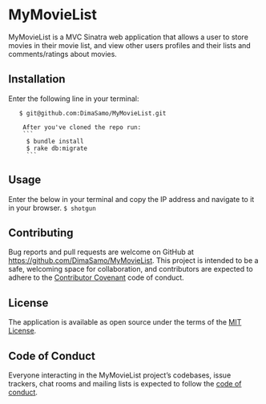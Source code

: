 # MyMovieList

MyMovieList is a MVC Sinatra web application that allows a user to store movies in their movie list, and view other users profiles and their lists and comments/ratings about movies.

## Installation
  Enter the following line in your terminal:
  ```
     $ git@github.com:DimaSamo/MyMovieList.git
  ```
        After you've cloned the repo run:
        ```
         $ bundle install
         $ rake db:migrate
         ```
## Usage

  Enter the below in your terminal and copy the IP address and navigate to it in your browser.
    ```
    $ shotgun
    ```
## Contributing

Bug reports and pull requests are welcome on GitHub at https://github.com/DimaSamo/MyMovieList. This project is intended to be a safe, welcoming space for collaboration, and contributors are expected to adhere to the [Contributor Covenant](http://contributor-covenant.org) code of conduct.

## License

The application is available as open source under the terms of the [MIT License](https://opensource.org/licenses/MIT).

## Code of Conduct

Everyone interacting in the MyMovieList project’s codebases, issue trackers, chat rooms and mailing lists is expected to follow the [code of conduct](https://github.com/DimaSamo/MyMovieList/blob/master/code-of-conduct.md).

